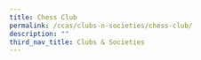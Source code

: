 ```yaml
---
title: Chess Club
permalink: /ccas/clubs-n-societies/chess-club/
description: ""
third_nav_title: Clubs & Societies
---
```

